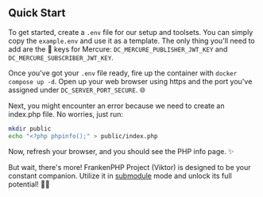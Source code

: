 ## Quick Start

To get started, create a `.env` file for our setup and toolsets. You can simply copy the `example.env` and use it as a template. 
The only thing you'll need to add are the 🔑 keys for Mercure: `DC_MERCURE_PUBLISHER_JWT_KEY` and `DC_MERCURE_SUBSCRIBER_JWT_KEY`. 

Once you've got your `.env` file ready, fire up the container with `docker compose up -d`. Open up your web browser using https and the port you've assigned under `DC_SERVER_PORT_SECURE`. 🌐

Next, you might encounter an error because we need to create an index.php file. No worries, just run:

```bash
mkdir public
echo "<?php phpinfo();" > public/index.php
```

Now, refresh your browser, and you should see the PHP info page. ✨

But wait, there's more! FrankenPHP Project (Viktor) is designed to be your constant companion. Utilize it in [submodule](submodule.md) mode and unlock its full potential! 🧙‍♂️

